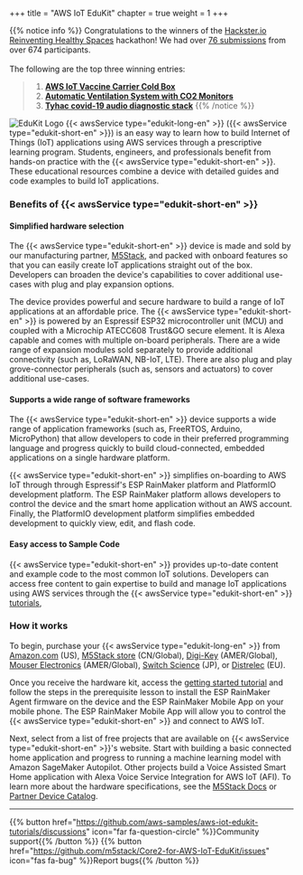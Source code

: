 +++
title = "AWS IoT EduKit"
chapter = true
weight = 1
+++

{{% notice info %}}
Congratulations to the winners of the [Hackster.io Reinventing Healthy Spaces](https://www.hackster.io/contests/Healthy-Spaces-with-AWS) hackathon! We had over [76 submissions](https://www.hackster.io/contests/Healthy-Spaces-with-AWS/submissions#challengeNav) from over 674 participants.<br><br>
The following are the top three winning entries:
> 1. **[AWS IoT Vaccine Carrier Cold Box](https://www.hackster.io/mtrobregado/aws-iot-vaccine-carrier-cold-box-9c7fba)**
> 1. **[Automatic Ventilation System with CO2 Monitors](https://www.hackster.io/stevekasuya/automatic-ventilation-system-with-co2-monitors-b301f8)**
> 1. **[Tyhac covid-19 audio diagnostic stack](https://www.hackster.io/mick20/tyhac-covid-19-audio-diagnostic-stack-9d5455)**
{{% /notice %}}

![EduKit Logo](AWS_IoT_EduKIt_Logo-320px_193px.png)
{{< awsService type="edukit-long-en" >}} ({{< awsService type="edukit-short-en" >}}) is an easy way to learn how to build Internet of Things (IoT) applications using AWS services through a prescriptive learning program. Students, engineers, and professionals benefit from hands-on practice with the {{< awsService type="edukit-short-en" >}}. These educational resources combine a device with detailed guides and code examples to build IoT applications.

### Benefits of {{< awsService type="edukit-short-en" >}}
#### Simplified hardware selection 
The {{< awsService type="edukit-short-en" >}} device is made and sold by our manufacturing partner, [M5Stack](https://m5stack.com/), and packed with onboard features so that you can easily create IoT applications straight out of the box. Developers can broaden the device's capabilities to cover additional use-cases with plug and play expansion options.

The device provides powerful and secure hardware to build a range of IoT applications at an affordable price. The {{< awsService type="edukit-short-en" >}} is powered by an Espressif ESP32 microcontroller unit (MCU) and coupled with a Microchip ATECC608 Trust&GO secure element. It is Alexa capable and comes with multiple on-board peripherals. There are a wide range of expansion modules sold separately to provide additional connectivity (such as, LoRaWAN, NB-IoT, LTE). There are also plug and play grove-connector peripherals (such as, sensors and actuators) to cover additional use-cases.

#### Supports a wide range of software frameworks
The {{< awsService type="edukit-short-en" >}} device supports a wide range of application frameworks (such as, FreeRTOS, Arduino, MicroPython) that allow developers to code in their preferred programming language and progress quickly to build cloud-connected, embedded applications on a single hardware platform.

{{< awsService type="edukit-short-en" >}} simplifies on-boarding to AWS IoT through through Espressif's ESP RainMaker platform and PlatformIO development platform. The ESP RainMaker platform allows developers to control the device and the smart home application without an AWS account. Finally, the PlatformIO development platform simplifies embedded development to quickly view, edit, and flash code.

#### Easy access to Sample Code
{{< awsService type="edukit-short-en" >}} provides up-to-date content and example code to the most common IoT solutions. Developers can access free content to gain expertise to build and manage IoT applications using AWS services through the {{< awsService type="edukit-short-en" >}} [tutorials](https://edukit.workshop.aws/en/getting-started.html),

### How it works
To begin, purchase your {{< awsService type="edukit-long-en" >}} from [Amazon.com](https://www.amazon.com/dp/B08VGRZYJR/) (US), [M5Stack store](https://m5stack.com/products/m5stack-core2-esp32-iot-development-kit-for-aws-iot-edukit) (CN/Global), [Digi-Key](https://www.digikey.com/en/products/detail/m5stack-technology-co-ltd/K010-AWS/13562927) (AMER/Global), [Mouser Electronics](https://www.mouser.com/ProductDetail/M5Stack/K010-AWS?qs=%2Fha2pyFaduh2vnlTOLWOXVDYhV94RvwKuua4BUEreQw%3D) (AMER/Global), [Switch Science](https://www.switch-science.com/catalog/6784/) (JP), or [Distrelec](https://www.distrelec.biz/en/esp32-m5core2-iot-development-kit-for-aws-iot-edukit-m5stack-k010-aws/p/30196462) (EU).

Once you receive the hardware kit, access the [getting started tutorial](https://edukit.workshop.aws/en/getting-started.html) and follow the steps in the prerequisite lesson to install the ESP RainMaker Agent firmware on the device and the ESP RainMaker Mobile App on your mobile phone. The ESP RainMaker Mobile App will allow you to control the {{< awsService type="edukit-short-en" >}} and connect to AWS IoT. 

Next, select from a list of free projects that are available on {{< awsService type="edukit-short-en" >}}'s website. Start with building a basic connected home application and progress to running a machine learning model with Amazon SageMaker Autopilot. Other projects build a Voice Assisted Smart Home application with Alexa Voice Service Integration for AWS IoT (AFI). To learn more about the hardware specifications, see the [M5Stack Docs](https://docs.m5stack.com/#/en/core/core2_for_aws) or [Partner Device Catalog](https://devices.amazonaws.com/detail/a3G0h000007djMLEAY).

---
{{% button href="https://github.com/aws-samples/aws-iot-edukit-tutorials/discussions" icon="far fa-question-circle" %}}Community support{{% /button %}} {{% button href="https://github.com/m5stack/Core2-for-AWS-IoT-EduKit/issues" icon="fas fa-bug" %}}Report bugs{{% /button %}}